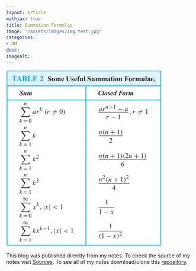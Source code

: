 ```yaml
---
layout: article
mathjax: true
title: Summation Formulas
image: "/assets/images/img_test.jpg"
categories:
- DM
desc:   
imagealt: 
---
```


<img src="../assets/images/posts/Pasted image 20210607175339.png"/>

This blog was published directly from my notes.
To check the source of my notes visit [Sources](sources.html).
To see all of my notes download/clone this [repository](https://github.com/bovem/CS).